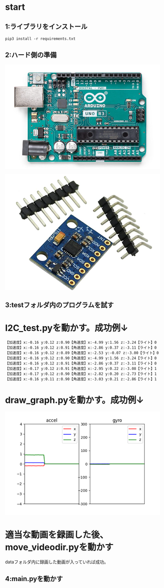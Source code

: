 # start

## 1:ライブラリをインストール
```shell 
pip3 install -r requirements.txt
```

## 2:ハード側の準備

![arduino](docs/image/arduino.png)

![mpu6050](docs/image/mpu6050.png)

## 3:testフォルダ内のプログラムを試す

# I2C_test.pyを動かす。成功例↓

```shell
【加速度】x:-0.16 y:0.12 z:0.90【角速度】x:-4.99 y:1.56 z:-3.24【ライト】0
【加速度】x:-0.16 y:0.12 z:0.91【角速度】x:-2.86 y:0.37 z:-3.11【ライト】0
【加速度】x:-0.16 y:0.12 z:0.89【角速度】x:-2.53 y:-0.07 z:-3.00【ライト】0
【加速度】x:-0.16 y:0.12 z:0.90【角速度】x:-4.99 y:1.56 z:-3.24【ライト】0
【加速度】x:-0.16 y:0.12 z:0.91【角速度】x:-2.86 y:0.37 z:-3.11【ライト】0
【加速度】x:-0.17 y:0.12 z:0.91【角速度】x:-2.95 y:0.22 z:-3.08【ライト】1
【加速度】x:-0.17 y:0.12 z:0.90【角速度】x:-2.82 y:0.20 z:-2.73【ライト】1
【加速度】x:-0.16 y:0.11 z:0.90【角速度】x:-3.03 y:0.21 z:-2.86【ライト】1
```

# draw_graph.pyを動かす。成功例↓

![graph](docs/image/sensordata_graph.png)

# 適当な動画を録画した後、move_videodir.pyを動かす

dataフォルダ内に録画した動画が入っていれば成功。

## 4:main.pyを動かす
